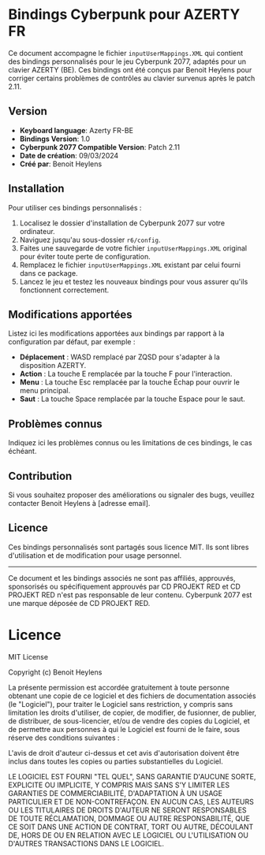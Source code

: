 # Bindings Cyberpunk pour AZERTY FR

Ce document accompagne le fichier `inputUserMappings.XML` qui contient des bindings personnalisés pour le jeu Cyberpunk 2077, adaptés pour un clavier AZERTY (BE). Ces bindings ont été conçus par Benoit Heylens pour corriger certains problèmes de contrôles au clavier survenus après le patch 2.11.

## Version

- **Keyboard language**: Azerty FR-BE
- **Bindings Version**: 1.0
- **Cyberpunk 2077 Compatible Version**: Patch 2.11
- **Date de création**: 09/03/2024
- **Créé par**: Benoit Heylens

## Installation

Pour utiliser ces bindings personnalisés :

1. Localisez le dossier d'installation de Cyberpunk 2077 sur votre ordinateur.
2. Naviguez jusqu'au sous-dossier `r6/config`.
3. Faites une sauvegarde de votre fichier `inputUserMappings.XML` original pour éviter toute perte de configuration.
4. Remplacez le fichier `inputUserMappings.XML` existant par celui fourni dans ce package.
5. Lancez le jeu et testez les nouveaux bindings pour vous assurer qu'ils fonctionnent correctement.

## Modifications apportées

Listez ici les modifications apportées aux bindings par rapport à la configuration par défaut, par exemple :

- **Déplacement** : WASD remplacé par ZQSD pour s'adapter à la disposition AZERTY.
- **Action** : La touche E remplacée par la touche F pour l'interaction.
- **Menu** : La touche Esc remplacée par la touche Échap pour ouvrir le menu principal.
- **Saut** : La touche Space remplacée par la touche Espace pour le saut.

## Problèmes connus

Indiquez ici les problèmes connus ou les limitations de ces bindings, le cas échéant.

## Contribution

Si vous souhaitez proposer des améliorations ou signaler des bugs, veuillez contacter Benoit Heylens à [adresse email].

## Licence

Ces bindings personnalisés sont partagés sous licence MIT. Ils sont libres d'utilisation et de modification pour usage personnel.

---

Ce document et les bindings associés ne sont pas affiliés, approuvés, sponsorisés ou spécifiquement approuvés par CD PROJEKT RED et CD PROJEKT RED n'est pas responsable de leur contenu. Cyberpunk 2077 est une marque déposée de CD PROJEKT RED.

# Licence

MIT License

Copyright (c) Benoit Heylens

La présente permission est accordée gratuitement à toute personne obtenant une copie de ce logiciel et des fichiers de documentation associés (le "Logiciel"), pour traiter le Logiciel sans restriction, y compris sans limitation les droits d'utiliser, de copier, de modifier, de fusionner, de publier, de distribuer, de sous-licencier, et/ou de vendre des copies du Logiciel, et de permettre aux personnes à qui le Logiciel est fourni de le faire, sous réserve des conditions suivantes :

L'avis de droit d'auteur ci-dessus et cet avis d'autorisation doivent être inclus dans toutes les copies ou parties substantielles du Logiciel.

LE LOGICIEL EST FOURNI "TEL QUEL", SANS GARANTIE D'AUCUNE SORTE, EXPLICITE OU IMPLICITE, Y COMPRIS MAIS SANS S'Y LIMITER LES GARANTIES DE COMMERCIABILITÉ, D'ADAPTATION À UN USAGE PARTICULIER ET DE NON-CONTREFAÇON. EN AUCUN CAS, LES AUTEURS OU LES TITULAIRES DE DROITS D'AUTEUR NE SERONT RESPONSABLES DE TOUTE RÉCLAMATION, DOMMAGE OU AUTRE RESPONSABILITÉ, QUE CE SOIT DANS UNE ACTION DE CONTRAT, TORT OU AUTRE, DÉCOULANT DE, HORS DE OU EN RELATION AVEC LE LOGICIEL OU L'UTILISATION OU D'AUTRES TRANSACTIONS DANS LE LOGICIEL.
